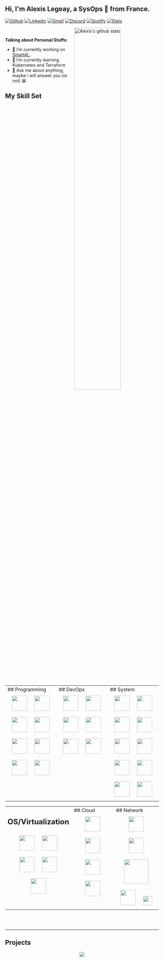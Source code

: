 <!-- Your title -->
## Hi, I'm Alexis Legeay, a SysOps 🚀 from France.

<!-- Your badges
You can use the website to generate badges: https://shields.io/
-->

[![Github](https://img.shields.io/badge/GitHub-100000?style=for-the-badge&logo=github&logoColor=white)](https://github.com/alegeay)
[![Linkedin](https://img.shields.io/badge/LinkedIn-0077B5?style=for-the-badge&logo=linkedin&logoColor=white)](https://www.linkedin.com/in/alexis-legeay-6773aa140/)
[![Gmail](https://img.shields.io/badge/Gmail-D14836?style=for-the-badge&logo=gmail&logoColor=white)](mailto:alexislegeay@hotmail.fr)
[![Discord](https://img.shields.io/badge/Discord-7289DA?style=for-the-badge&logo=discord&logoColor=white)](https://discord.gg/A5dtKnWVVC)
[![Spotify](https://img.shields.io/badge/Spotify-1ED760?&style=for-the-badge&logo=spotify&logoColor=white)](https://open.spotify.com/user/1158052415?si=26743dc8f6974bcb)
[![Stats](https://views.whatilearened.today/views/github/alegeay/alegeay.svg)](https://github.com/alegeay)
<!-- Your hits or visitors
api: http://hits.dwyl.com or https://visitor-badge.glitch.me
Both apis are in trouble due to the number of requests
-->

<a href="https://coderstats.net/github/#alegeay">
    <img width="55%" align="right" alt="Alexis's github stats" src="https://github-readme-stats.vercel.app/api?username=alegeay&show_icons=true&hide_border=true" />
  </a>
&nbsp;
<!-- Any image aligned to the right. Beware the width -->



<!-- Talking about you -->
 **Talking about Personal Stuffs:**


- 🔭 I’m currently working on [Smart4L](https://github.com/Smart4L/Smart4L);
- 🌱 I’m currently learning Kubernetes and Terraform
- 💬 Ask me about anything, maybe i will answer you (or not) 😁

## My Skill Set  
<table><tr><td valign="top" width="33%">
## Programming
  <div align="center">  
  <img style="margin: 10px" src="https://www.vectorlogo.zone/logos/javascript/javascript-horizontal.svg" height="50">
  <img style="margin: 10px" src="https://www.vectorlogo.zone/logos/python/python-horizontal.svg" height="50">
  <img style="margin: 10px" src="https://www.vectorlogo.zone/logos/laravel/laravel-ar21.svg" height="50">
  <img style="margin: 10px" src="https://www.vectorlogo.zone/logos/symfony/symfony-ar21.svg" height="50">
  <img style="margin: 10px" src="https://www.vectorlogo.zone/logos/java/java-horizontal.svg" height="50">
  <img style="margin: 10px" src="https://www.vectorlogo.zone/logos/nodejs/nodejs-horizontal.svg" height="50">
  <img style="margin: 10px" src="https://www.vectorlogo.zone/logos/reactjs/reactjs-ar21.svg" height="50">
  <img style="margin: 10px" src="https://www.vectorlogo.zone/logos/git-scm/git-scm-ar21.svg" height="50">
  </div>
  </td><td valign="top" width="33%">
## DevOps
  <div align="center">  
  <img style="margin: 10px" src="https://www.vectorlogo.zone/logos/terraformio/terraformio-ar21.svg" height="50">
  <img style="margin: 10px" src="https://www.vectorlogo.zone/logos/docker/docker-ar21.svg" height="50">
  <img style="margin: 10px" src="https://www.vectorlogo.zone/logos/kubernetes/kubernetes-ar21.svg" height="50">
  <img style="margin: 10px" src="https://www.vectorlogo.zone/logos/traefikio/traefikio-ar21.svg" height="50">
  <img style="margin: 10px" src="https://www.vectorlogo.zone/logos/rookio/rookio-ar21.svg" height="50">
    <img style="margin: 10px" src="https://www.vectorlogo.zone/logos/ansible/ansible-ar21.svg" height="50">
  </div>
  </td><td valign="top" width="33%">
## System
  <div align="center"> 
  <img style="margin: 10px" src="https://www.vectorlogo.zone/logos/postgresql/postgresql-ar21.svg" height="50">
  <img style="margin: 10px" src="https://www.vectorlogo.zone/logos/mariadb/mariadb-ar21.svg" height="50">
  <img style="margin: 10px" src="https://www.vectorlogo.zone/logos/sqlite/sqlite-ar21.svg" height="50">
  <img style="margin: 10px" src="https://www.vectorlogo.zone/logos/nginx/nginx-ar21.svg" height="50">
  <img style="margin: 10px" src="https://www.vectorlogo.zone/logos/apache/apache-ar21.svg" height="50">
  <img style="margin: 10px" src="https://www.vectorlogo.zone/logos/haproxy/haproxy-ar21.svg" height="50">
  <img style="margin: 10px" src="https://www.svgrepo.com/show/353829/grafana.svg" height="50">
  <img style="margin: 10px" src="https://www.svgrepo.com/show/354219/prometheus.svg" height="50">
  <img style="margin: 10px" src="https://www.svgrepo.com/show/306233/influxdb.svg" height="50">
  <img style="margin: 10px" src="https://commons.wikimedia.org/wiki/File:Veeam_logo.svg#/media/File:Veeam_logo.svg" height="50">
  </div>
 
 </td></tr></table>
 <table><tr><td valign="top" width="33%">

## OS/Virtualization
  <div align="center"> 
  <img style="margin: 10px" src="https://www.vectorlogo.zone/logos/debian/debian-ar21.svg" height="50">
  <img style="margin: 10px" src="https://www.vectorlogo.zone/logos/ubuntu/ubuntu-ar21.svg" height="50">
  <img style="margin: 10px" src="https://www.vectorlogo.zone/logos/microsoft/microsoft-ar21.svg" height="50">
  <img style="margin: 10px" src="https://www.svgrepo.com/show/306611/proxmox.svg" height="50">
  <img style="margin: 10px" src="https://cdn.worldvectorlogo.com/logos/vmware-5.svg" height="50">
  </div>
  </td><td valign="top" width="33%">
## Cloud
  <div align="center"> 
  <img style="margin: 10px" src="https://www.vectorlogo.zone/logos/microsoft_azure/microsoft_azure-ar21.svg" height="50">
  <img style="margin: 10px" src="https://www.vectorlogo.zone/logos/scaleway/scaleway-ar21.svg" height="50">
  <img style="margin: 10px" src="https://www.vectorlogo.zone/logos/google_cloud/google_cloud-ar21.svg" height="50">
  <img style="margin: 10px" src="https://cdn.worldvectorlogo.com/logos/office-365-1.svg" height="50">
  </div>
 </td>
  </td><td valign="top" width="33%">
## Network
  <div align="center"> 
  <img style="margin: 10px" src="https://www.vectorlogo.zone/logos/cisco/cisco-ar21.svg" height="50">
  <img style="margin: 10px" src="https://logotyp.us/files/sophos.svg" height="50">
  <img style="margin: 10px" src="https://www.svgrepo.com/show/306760/sonicwall.svg" height="80">
  <img style="margin: 10px" src="https://www.svgrepo.com/show/349542/ubiquiti.svg" height="50">
  <img style="margin: 10px" src="https://upload.wikimedia.org/wikipedia/commons/2/2a/PfSense_logo.svg" height="30">
  </div>
 </td>
 </tr>
</table>
<br>
<br>

---
## Projects  
<!-- Its main projects -->
<p align="center">
  <a href="https://github.com/Smart4L/Smart4L">
    <img align="center" src="https://github-readme-stats.vercel.app/api/pin/?username=Smart4L&repo=Smart4L" />
  </a>
</p>
